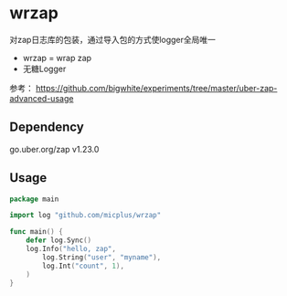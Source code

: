 # wrzap

对zap日志库的包装，通过导入包的方式使logger全局唯一

- wrzap = wrap zap
- 无糖Logger

参考： https://github.com/bigwhite/experiments/tree/master/uber-zap-advanced-usage

## Dependency

go.uber.org/zap v1.23.0

## Usage

```go
package main

import log "github.com/micplus/wrzap"

func main() {
    defer log.Sync()
    log.Info("hello, zap",
        log.String("user", "myname"),
        log.Int("count", 1),
    )
}
```